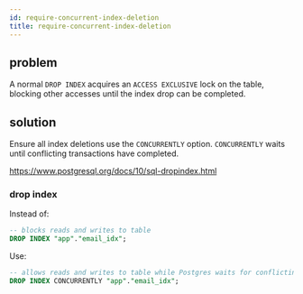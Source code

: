 ```yaml
---
id: require-concurrent-index-deletion
title: require-concurrent-index-deletion
---
```


## problem

A normal `DROP INDEX` acquires an `ACCESS EXCLUSIVE` lock on the table, blocking other accesses until the index drop can be completed. 

## solution

Ensure all index deletions use the `CONCURRENTLY` option. `CONCURRENTLY` waits until conflicting transactions have completed.

<https://www.postgresql.org/docs/10/sql-dropindex.html>

### drop index

Instead of:

```sql
-- blocks reads and writes to table
DROP INDEX "app"."email_idx";
```

Use:

```sql
-- allows reads and writes to table while Postgres waits for conflicting transactions to finish
DROP INDEX CONCURRENTLY "app"."email_idx";
```
